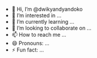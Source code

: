 - 👋 Hi, I’m @dwikyandyandoko
- 👀 I’m interested in ...
- 🌱 I’m currently learning ...
- 💞️ I’m looking to collaborate on ...
- 📫 How to reach me ...
- 😄 Pronouns: ...
- ⚡ Fun fact: ...

<!---
dwikyandyandoko/dwikyandyandoko is a ✨ special ✨ repository because its `README.md` (this file) appears on your GitHub profile.
You can click the Preview link to take a look at your changes.
--->
